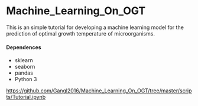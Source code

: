 # Machine_Learning_On_OGT

This is an simple tutorial for developing a machine learning model for the prediction of optimal growth temperature of microorganisms.

#### Dependences
* sklearn
* seaborn
* pandas
* Python 3


https://github.com/Gangl2016/Machine_Learning_On_OGT/tree/master/scripts/Tutorial.ipynb
